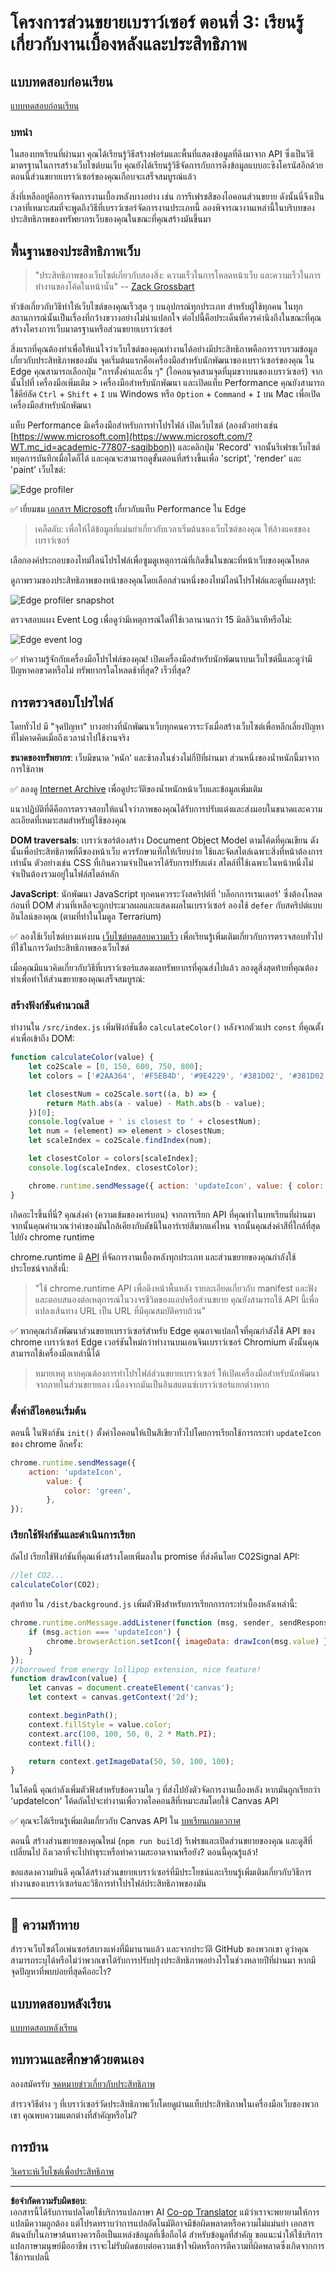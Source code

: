 <!--
CO_OP_TRANSLATOR_METADATA:
{
  "original_hash": "49b58721a71cfda824e2f3e1f46908c6",
  "translation_date": "2025-08-29T07:31:07+00:00",
  "source_file": "5-browser-extension/3-background-tasks-and-performance/README.md",
  "language_code": "th"
}
-->
# โครงการส่วนขยายเบราว์เซอร์ ตอนที่ 3: เรียนรู้เกี่ยวกับงานเบื้องหลังและประสิทธิภาพ

## แบบทดสอบก่อนเรียน

[แบบทดสอบก่อนเรียน](https://ff-quizzes.netlify.app/web/quiz/27)

### บทนำ

ในสองบทเรียนที่ผ่านมา คุณได้เรียนรู้วิธีสร้างฟอร์มและพื้นที่แสดงข้อมูลที่ดึงมาจาก API ซึ่งเป็นวิธีมาตรฐานในการสร้างเว็บไซต์บนเว็บ คุณยังได้เรียนรู้วิธีจัดการกับการดึงข้อมูลแบบอะซิงโครนัสอีกด้วย ตอนนี้ส่วนขยายเบราว์เซอร์ของคุณเกือบจะเสร็จสมบูรณ์แล้ว 

สิ่งที่เหลืออยู่คือการจัดการงานเบื้องหลังบางอย่าง เช่น การรีเฟรชสีของไอคอนส่วนขยาย ดังนั้นนี่จึงเป็นเวลาที่เหมาะสมที่จะพูดถึงวิธีที่เบราว์เซอร์จัดการงานประเภทนี้ ลองพิจารณางานเหล่านี้ในบริบทของประสิทธิภาพของทรัพยากรเว็บของคุณในขณะที่คุณสร้างมันขึ้นมา

## พื้นฐานของประสิทธิภาพเว็บ

> "ประสิทธิภาพของเว็บไซต์เกี่ยวกับสองสิ่ง: ความเร็วในการโหลดหน้าเว็บ และความเร็วในการทำงานของโค้ดในหน้านั้น" -- [Zack Grossbart](https://www.smashingmagazine.com/2012/06/javascript-profiling-chrome-developer-tools/)

หัวข้อเกี่ยวกับวิธีทำให้เว็บไซต์ของคุณเร็วสุด ๆ บนอุปกรณ์ทุกประเภท สำหรับผู้ใช้ทุกคน ในทุกสถานการณ์นั้นเป็นเรื่องที่กว้างขวางอย่างไม่น่าแปลกใจ ต่อไปนี้คือประเด็นที่ควรคำนึงถึงในขณะที่คุณสร้างโครงการเว็บมาตรฐานหรือส่วนขยายเบราว์เซอร์

สิ่งแรกที่คุณต้องทำเพื่อให้แน่ใจว่าเว็บไซต์ของคุณทำงานได้อย่างมีประสิทธิภาพคือการรวบรวมข้อมูลเกี่ยวกับประสิทธิภาพของมัน จุดเริ่มต้นแรกคือเครื่องมือสำหรับนักพัฒนาของเบราว์เซอร์ของคุณ ใน Edge คุณสามารถเลือกปุ่ม "การตั้งค่าและอื่น ๆ" (ไอคอนจุดสามจุดที่มุมขวาบนของเบราว์เซอร์) จากนั้นไปที่ เครื่องมือเพิ่มเติม > เครื่องมือสำหรับนักพัฒนา และเปิดแท็บ Performance คุณยังสามารถใช้คีย์ลัด `Ctrl` + `Shift` + `I` บน Windows หรือ `Option` + `Command` + `I` บน Mac เพื่อเปิดเครื่องมือสำหรับนักพัฒนา

แท็บ Performance มีเครื่องมือสำหรับการทำโปรไฟล์ เปิดเว็บไซต์ (ลองตัวอย่างเช่น [https://www.microsoft.com](https://www.microsoft.com/?WT.mc_id=academic-77807-sagibbon)) และคลิกปุ่ม 'Record' จากนั้นรีเฟรชเว็บไซต์ หยุดการบันทึกเมื่อใดก็ได้ และคุณจะสามารถดูขั้นตอนที่สร้างขึ้นเพื่อ 'script', 'render' และ 'paint' เว็บไซต์:

![Edge profiler](../../../../translated_images/profiler.5a4a62479c5df01cfec9aab74173dba13f91d2c968e1a1ae434c26165792df15.th.png)

✅ เยี่ยมชม [เอกสาร Microsoft](https://docs.microsoft.com/microsoft-edge/devtools-guide/performance/?WT.mc_id=academic-77807-sagibbon) เกี่ยวกับแท็บ Performance ใน Edge

> เคล็ดลับ: เพื่อให้ได้ข้อมูลที่แม่นยำเกี่ยวกับเวลาเริ่มต้นของเว็บไซต์ของคุณ ให้ล้างแคชของเบราว์เซอร์

เลือกองค์ประกอบของไทม์ไลน์โปรไฟล์เพื่อซูมดูเหตุการณ์ที่เกิดขึ้นในขณะที่หน้าเว็บของคุณโหลด

ดูภาพรวมของประสิทธิภาพของหน้าของคุณโดยเลือกส่วนหนึ่งของไทม์ไลน์โปรไฟล์และดูที่แผงสรุป:

![Edge profiler snapshot](../../../../translated_images/snapshot.97750180ebcad73794a3594b36925eb5c8dbaac9e03fec7f9b974188c9ac63c7.th.png)

ตรวจสอบแผง Event Log เพื่อดูว่ามีเหตุการณ์ใดที่ใช้เวลานานกว่า 15 มิลลิวินาทีหรือไม่:

![Edge event log](../../../../translated_images/log.804026979f3707e00eebcfa028b2b5a88cec6292f858767bb6703afba65a7d9c.th.png)

✅ ทำความรู้จักกับเครื่องมือโปรไฟล์ของคุณ! เปิดเครื่องมือสำหรับนักพัฒนาบนเว็บไซต์นี้และดูว่ามีปัญหาคอขวดหรือไม่ ทรัพยากรใดโหลดช้าที่สุด? เร็วที่สุด?

## การตรวจสอบโปรไฟล์

โดยทั่วไป มี "จุดปัญหา" บางอย่างที่นักพัฒนาเว็บทุกคนควรระวังเมื่อสร้างเว็บไซต์เพื่อหลีกเลี่ยงปัญหาที่ไม่คาดคิดเมื่อถึงเวลานำไปใช้งานจริง

**ขนาดของทรัพยากร**: เว็บมีขนาด 'หนัก' และช้าลงในช่วงไม่กี่ปีที่ผ่านมา ส่วนหนึ่งของน้ำหนักนี้มาจากการใช้ภาพ

✅ ลองดู [Internet Archive](https://httparchive.org/reports/page-weight) เพื่อดูประวัติของน้ำหนักหน้าเว็บและข้อมูลเพิ่มเติม

แนวปฏิบัติที่ดีคือการตรวจสอบให้แน่ใจว่าภาพของคุณได้รับการปรับแต่งและส่งมอบในขนาดและความละเอียดที่เหมาะสมสำหรับผู้ใช้ของคุณ

**DOM traversals**: เบราว์เซอร์ต้องสร้าง Document Object Model ตามโค้ดที่คุณเขียน ดังนั้นเพื่อประสิทธิภาพที่ดีของหน้าเว็บ ควรรักษาแท็กให้เรียบง่าย ใช้และจัดสไตล์เฉพาะสิ่งที่หน้าต้องการเท่านั้น ตัวอย่างเช่น CSS ที่เกินความจำเป็นควรได้รับการปรับแต่ง สไตล์ที่ใช้เฉพาะในหน้าหนึ่งไม่จำเป็นต้องรวมอยู่ในไฟล์สไตล์หลัก

**JavaScript**: นักพัฒนา JavaScript ทุกคนควรระวังสคริปต์ที่ 'บล็อกการเรนเดอร์' ซึ่งต้องโหลดก่อนที่ DOM ส่วนที่เหลือจะถูกประมวลผลและแสดงผลในเบราว์เซอร์ ลองใช้ `defer` กับสคริปต์แบบอินไลน์ของคุณ (ตามที่ทำในโมดูล Terrarium)

✅ ลองใช้เว็บไซต์บางแห่งบน [เว็บไซต์ทดสอบความเร็ว](https://www.webpagetest.org/) เพื่อเรียนรู้เพิ่มเติมเกี่ยวกับการตรวจสอบทั่วไปที่ใช้ในการวัดประสิทธิภาพของเว็บไซต์

เมื่อคุณมีแนวคิดเกี่ยวกับวิธีที่เบราว์เซอร์แสดงผลทรัพยากรที่คุณส่งไปแล้ว ลองดูสิ่งสุดท้ายที่คุณต้องทำเพื่อทำให้ส่วนขยายของคุณเสร็จสมบูรณ์:

### สร้างฟังก์ชันคำนวณสี

ทำงานใน `/src/index.js` เพิ่มฟังก์ชันชื่อ `calculateColor()` หลังจากตัวแปร `const` ที่คุณตั้งค่าเพื่อเข้าถึง DOM:

```JavaScript
function calculateColor(value) {
	let co2Scale = [0, 150, 600, 750, 800];
	let colors = ['#2AA364', '#F5EB4D', '#9E4229', '#381D02', '#381D02'];

	let closestNum = co2Scale.sort((a, b) => {
		return Math.abs(a - value) - Math.abs(b - value);
	})[0];
	console.log(value + ' is closest to ' + closestNum);
	let num = (element) => element > closestNum;
	let scaleIndex = co2Scale.findIndex(num);

	let closestColor = colors[scaleIndex];
	console.log(scaleIndex, closestColor);

	chrome.runtime.sendMessage({ action: 'updateIcon', value: { color: closestColor } });
}
```

เกิดอะไรขึ้นที่นี่? คุณส่งค่า (ความเข้มของคาร์บอน) จากการเรียก API ที่คุณทำในบทเรียนที่ผ่านมา จากนั้นคุณคำนวณว่าค่าของมันใกล้เคียงกับดัชนีในอาร์เรย์สีมากแค่ไหน จากนั้นคุณส่งค่าสีที่ใกล้ที่สุดไปยัง chrome runtime

chrome.runtime มี [API](https://developer.chrome.com/extensions/runtime) ที่จัดการงานเบื้องหลังทุกประเภท และส่วนขยายของคุณกำลังใช้ประโยชน์จากสิ่งนี้:

> "ใช้ chrome.runtime API เพื่อดึงหน้าพื้นหลัง รายละเอียดเกี่ยวกับ manifest และฟังและตอบสนองต่อเหตุการณ์ในวงจรชีวิตของแอปหรือส่วนขยาย คุณยังสามารถใช้ API นี้เพื่อแปลงเส้นทาง URL เป็น URL ที่มีคุณสมบัติครบถ้วน"

✅ หากคุณกำลังพัฒนาส่วนขยายเบราว์เซอร์สำหรับ Edge คุณอาจแปลกใจที่คุณกำลังใช้ API ของ chrome เบราว์เซอร์ Edge เวอร์ชันใหม่กว่าทำงานบนเอนจินเบราว์เซอร์ Chromium ดังนั้นคุณสามารถใช้เครื่องมือเหล่านี้ได้

> หมายเหตุ หากคุณต้องการทำโปรไฟล์ส่วนขยายเบราว์เซอร์ ให้เปิดเครื่องมือสำหรับนักพัฒนาจากภายในส่วนขยายเอง เนื่องจากมันเป็นอินสแตนซ์เบราว์เซอร์แยกต่างหาก

### ตั้งค่าสีไอคอนเริ่มต้น

ตอนนี้ ในฟังก์ชัน `init()` ตั้งค่าไอคอนให้เป็นสีเขียวทั่วไปโดยการเรียกใช้การกระทำ `updateIcon` ของ chrome อีกครั้ง:

```JavaScript
chrome.runtime.sendMessage({
	action: 'updateIcon',
		value: {
			color: 'green',
		},
});
```

### เรียกใช้ฟังก์ชันและดำเนินการเรียก

ถัดไป เรียกใช้ฟังก์ชันที่คุณเพิ่งสร้างโดยเพิ่มลงใน promise ที่ส่งคืนโดย C02Signal API:

```JavaScript
//let CO2...
calculateColor(CO2);
```

สุดท้าย ใน `/dist/background.js` เพิ่มตัวฟังสำหรับการเรียกการกระทำเบื้องหลังเหล่านี้:

```JavaScript
chrome.runtime.onMessage.addListener(function (msg, sender, sendResponse) {
	if (msg.action === 'updateIcon') {
		chrome.browserAction.setIcon({ imageData: drawIcon(msg.value) });
	}
});
//borrowed from energy lollipop extension, nice feature!
function drawIcon(value) {
	let canvas = document.createElement('canvas');
	let context = canvas.getContext('2d');

	context.beginPath();
	context.fillStyle = value.color;
	context.arc(100, 100, 50, 0, 2 * Math.PI);
	context.fill();

	return context.getImageData(50, 50, 100, 100);
}
```

ในโค้ดนี้ คุณกำลังเพิ่มตัวฟังสำหรับข้อความใด ๆ ที่ส่งไปยังตัวจัดการงานเบื้องหลัง หากมันถูกเรียกว่า 'updateIcon' โค้ดถัดไปจะทำงานเพื่อวาดไอคอนสีที่เหมาะสมโดยใช้ Canvas API

✅ คุณจะได้เรียนรู้เพิ่มเติมเกี่ยวกับ Canvas API ใน [บทเรียนเกมอวกาศ](../../6-space-game/2-drawing-to-canvas/README.md)

ตอนนี้ สร้างส่วนขยายของคุณใหม่ (`npm run build`) รีเฟรชและเปิดส่วนขยายของคุณ และดูสีที่เปลี่ยนไป ถึงเวลาที่จะไปทำธุระหรือทำความสะอาดจานหรือยัง? ตอนนี้คุณรู้แล้ว!

ขอแสดงความยินดี คุณได้สร้างส่วนขยายเบราว์เซอร์ที่มีประโยชน์และเรียนรู้เพิ่มเติมเกี่ยวกับวิธีการทำงานของเบราว์เซอร์และวิธีการทำโปรไฟล์ประสิทธิภาพของมัน

---

## 🚀 ความท้าทาย

สำรวจเว็บไซต์โอเพ่นซอร์สบางแห่งที่มีมานานแล้ว และจากประวัติ GitHub ของพวกเขา ดูว่าคุณสามารถระบุได้หรือไม่ว่าพวกเขาได้รับการปรับปรุงประสิทธิภาพอย่างไรในช่วงหลายปีที่ผ่านมา หากมี จุดปัญหาที่พบบ่อยที่สุดคืออะไร?

## แบบทดสอบหลังเรียน

[แบบทดสอบหลังเรียน](https://ff-quizzes.netlify.app/web/quiz/28)

## ทบทวนและศึกษาด้วยตนเอง

ลองสมัครรับ [จดหมายข่าวเกี่ยวกับประสิทธิภาพ](https://perf.email/)

สำรวจวิธีต่าง ๆ ที่เบราว์เซอร์วัดประสิทธิภาพเว็บโดยดูผ่านแท็บประสิทธิภาพในเครื่องมือเว็บของพวกเขา คุณพบความแตกต่างที่สำคัญหรือไม่?

## การบ้าน

[วิเคราะห์เว็บไซต์เพื่อประสิทธิภาพ](assignment.md)

---

**ข้อจำกัดความรับผิดชอบ**:  
เอกสารนี้ได้รับการแปลโดยใช้บริการแปลภาษา AI [Co-op Translator](https://github.com/Azure/co-op-translator) แม้ว่าเราจะพยายามให้การแปลมีความถูกต้อง แต่โปรดทราบว่าการแปลอัตโนมัติอาจมีข้อผิดพลาดหรือความไม่แม่นยำ เอกสารต้นฉบับในภาษาต้นทางควรถือเป็นแหล่งข้อมูลที่เชื่อถือได้ สำหรับข้อมูลที่สำคัญ ขอแนะนำให้ใช้บริการแปลภาษามนุษย์มืออาชีพ เราจะไม่รับผิดชอบต่อความเข้าใจผิดหรือการตีความที่ผิดพลาดซึ่งเกิดจากการใช้การแปลนี้